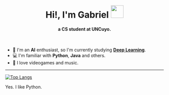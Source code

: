 <h1 align="center">Hi!, I'm Gabriel <img height="40" src="https://junimobot.github.io/junimo.png"></h1>
<h4 align="center">a CS student at UNCuyo.</h4>

<br>

- 👋 I'm an **AI** enthusiast, so I'm currently studying **[Deep Learning](https://course.fast.ai/)**.
- 💻 I'm familiar with **Python**, **Java** and others.
- 👾 I love videogames and music.

  
---






[![Top Langs](https://github-readme-stats.vercel.app/api/top-langs/?username=gabichulas)](https://github.com/anuraghazra/github-readme-stats)

Yes. I like Python.
